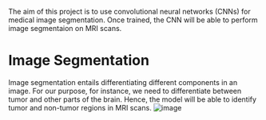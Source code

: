 The aim of this project is to use convolutional neural networks (CNNs) for medical image segmentation. Once trained, the CNN will be able to perform image segmentaion 
on MRI scans.
# Image Segmentation
Image segmentation entails differentiating different components in an image. For our purpose, for instance, we need to differentiate between tumor and other parts of
the brain. Hence, the model will be able to identify tumor and non-tumor regions in MRI scans.
![image](https://user-images.githubusercontent.com/98767932/161025979-5ffd3ddf-56fe-4898-bc7a-e0dddfdb5da8.png)


